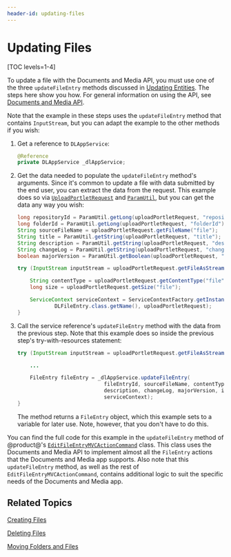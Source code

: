 ```yaml
---
header-id: updating-files
---
```


# Updating Files

[TOC levels=1-4]

To update a file with the Documents and Media API, you must use one of the three 
`updateFileEntry` methods discussed in 
[Updating Entities](/docs/7-2/frameworks/-/knowledge_base/f/updating-entities). 
The steps here show you how. For general information on using the API, see 
[Documents and Media API](/docs/7-2/frameworks/-/knowledge_base/f/documents-and-media-api). 

Note that the example in these steps uses the `updateFileEntry` method that 
contains `InputStream`, but you can adapt the example to the other methods if 
you wish: 

1.  Get a reference to `DLAppService`: 

    ```java
    @Reference
    private DLAppService _dlAppService;
    ```

2.  Get the data needed to populate the `updateFileEntry` method's arguments. 
    Since it's common to update a file with data submitted by the end user, you 
    can extract the data from the request. This example does so via 
    [`UploadPortletRequest`](@platform-ref@/7.2-latest/javadocs/portal-kernel/com/liferay/portal/kernel/upload/UploadPortletRequest.html) 
    and 
    [`ParamUtil`](@platform-ref@/7.2-latest/javadocs/portal-kernel/com/liferay/portal/kernel/util/ParamUtil.html), 
    but you can get the data any way you wish: 

    ```java
    long repositoryId = ParamUtil.getLong(uploadPortletRequest, "repositoryId");
    long folderId = ParamUtil.getLong(uploadPortletRequest, "folderId");
    String sourceFileName = uploadPortletRequest.getFileName("file");
    String title = ParamUtil.getString(uploadPortletRequest, "title");
    String description = ParamUtil.getString(uploadPortletRequest, "description");
    String changeLog = ParamUtil.getString(uploadPortletRequest, "changeLog");
    boolean majorVersion = ParamUtil.getBoolean(uploadPortletRequest, "majorVersion");

    try (InputStream inputStream = uploadPortletRequest.getFileAsStream("file")) {

        String contentType = uploadPortletRequest.getContentType("file");
        long size = uploadPortletRequest.getSize("file");

        ServiceContext serviceContext = ServiceContextFactory.getInstance(
                DLFileEntry.class.getName(), uploadPortletRequest);
    }
    ```

<!--Uncomment once article is available
    For more information on `ServiceContext`, see 
    Understanding ServiceContext. 
-->

3.  Call the service reference's `updateFileEntry` method with the data from the 
    previous step. Note that this example does so inside the previous step's 
    try-with-resources statement: 

    ```java
    try (InputStream inputStream = uploadPortletRequest.getFileAsStream("file")) {

        ...

        FileEntry fileEntry = _dlAppService.updateFileEntry(
                                fileEntryId, sourceFileName, contentType, title,
                                description, changeLog, majorVersion, inputStream, size,
                                serviceContext);
    }
    ```

    The method returns a `FileEntry` object, which this example sets to a 
    variable for later use. Note, however, that you don't have to do this. 

You can find the full code for this example in the `updateFileEntry` method of 
@product@'s 
[`EditFileEntryMVCActionCommand`](https://github.com/liferay/liferay-portal/blob/master/modules/apps/document-library/document-library-web/src/main/java/com/liferay/document/library/web/internal/portlet/action/EditFileEntryMVCActionCommand.java) 
class. This class uses the Documents and Media API to implement almost all the 
`FileEntry` actions that the Documents and Media app supports. Also note that 
this `updateFileEntry` method, as well as the rest of 
`EditFileEntryMVCActionCommand`, contains additional logic to suit the specific 
needs of the Documents and Media app. 

## Related Topics

[Creating Files](/docs/7-2/frameworks/-/knowledge_base/f/creating-files)

[Deleting Files](/docs/7-2/frameworks/-/knowledge_base/f/deleting-files)

[Moving Folders and Files](/docs/7-2/frameworks/-/knowledge_base/f/moving-folders-and-files)
